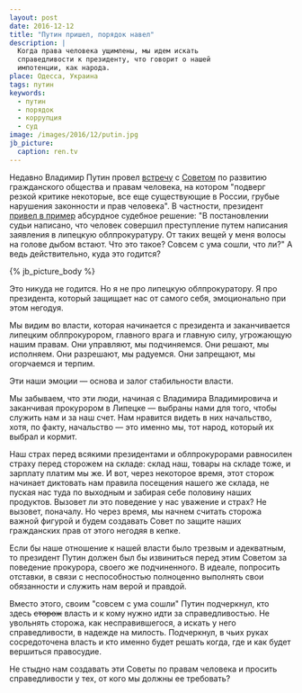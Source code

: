 ```yaml
---
layout: post
date: 2016-12-12
title: "Путин пришел, порядок навел"
description: |
  Когда права человека ущимлены, мы идем искать
  справедливости к президенту, что говорит о нашей
  импотенции, как народа.
place: Одесса, Украина
tags: путин
keywords:
  - путин
  - порядок
  - коррупция
  - суд
image: /images/2016/12/putin.jpg
jb_picture:
  caption: ren.tv
---
```


Недавно Владимир Путин провел
[встречу](http://www.president-sovet.ru/presscenter/news/read/3623/)
с [Советом](http://www.president-sovet.ru) по развитию гражданского общества и правам человека, на котором
"подверг резкой критике некоторые, все еще существующие в России,
грубые нарушения законности и прав человека". В частности, президент
[привел в пример](http://www.ntv.ru/novosti/1730323/)
абсурдное судебное решение: "В постановлении
судьи написано, что человек совершил преступление путем написания заявления
в липецкую облпрокуратуру. От таких вещей у меня волосы на голове
дыбом встают. Что это такое? Совсем с ума сошли, что ли?" А ведь действительно,
куда это годится?

{% jb_picture_body %}

<!--more-->

Это никуда не годится. Но я не про липецкую облпрокуратору. Я про
президента, который защищает нас от самого себя, эмоционально
при этом негодуя.

Мы видим во власти, которая начинается с президента и заканчивается
липецким облпрокурором, главного врага и главную силу, угрожающую
нашим правам. Они управляют, мы подчиняемся. Они решают, мы исполняем.
Они разрешают, мы радуемся. Они запрещают, мы огорчаемся и терпим.

Эти наши эмоции &mdash; основа и залог стабильности власти.

Мы забываем, что эти люди, начиная с Владимира Владимировича и заканчивая
прокурором в Липецке &mdash; выбраны нами для того, чтобы служить нам и
за наш счет. Нам нравится видеть в них начальство, хотя, по факту, начальство &mdash;
это именно мы, тот народ, который их выбрал и кормит.

Наш страх перед всякими президентами и облпрокурорами равносилен страху перед
сторожем на складе: склад наш, товары на складе тоже, и зарплату платим мы же.
И вот, через некоторое время, этот сторож начинает диктовать нам правила
посещения нашего же склада, не пуская нас туда по выходным и
забирая себе половину наших продуктов. Вызовет ли это
поведение у нас уважение и страх? Не вызовет, поначалу. Но через время, мы
начнем считать сторожа важной фигурой и будем создавать Совет по защите
наших гражданских прав от этого негодяя в кепке.

Если бы наше отношение к нашей власти было трезвым и адекватным, то
президент Путин должен был бы извиниться перед этим Советом за поведение
прокурора, своего же подчиненного. В идеале, попросить отставки, в связи
с неспособностью полноценно выполнять свои обязанности и служить нам
верой и правдой.

Вместо этого, своим "совсем с ума сошли" Путин подчеркнул, кто здесь
<del>сторож</del> власть и к кому нужно идти за справедливостью. Не увольнять
сторожа, как несправившегося, а искать у него справедливости, в надежде
на милость. Подчеркнул, в чьих руках сосредоточена власть и кто именно
будет решать когда, где и как будет вершиться правосудие.

Не стыдно нам создавать эти Советы по правам человека и просить
справедливости у тех, от кого мы должны ее требовать?

